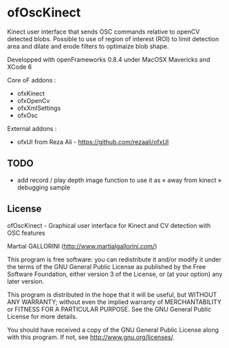ofOscKinect
===========


Kinect user interface that sends OSC commands relative to openCV detected blobs.
Possible to use of region of interest (ROI) to limit detection area and dilate and erode filters to optimaize blob shape.

Developped with openFrameworks 0.8.4 under MacOSX Mavericks and XCode 6

Core oF addons :
- ofxKinect
- ofxOpenCv
- ofxXmlSettings
- ofxOsc

External addons :
- ofxUI from Reza Ali - https://github.com/rezaali/ofxUI


TODO
-------

- add record / play depth image function to use it as « away from kinect » debugging sample


License
-------

ofOscKinect - Graphical user interface for Kinect and CV detection with OSC features

Martial GALLORINI (http://www.martialgallorini.com/)

This program is free software: you can redistribute it and/or modify
it under the terms of the GNU General Public License as published by
the Free Software Foundation, either version 3 of the License, or
(at your option) any later version.

This program is distributed in the hope that it will be useful,
but WITHOUT ANY WARRANTY; without even the implied warranty of
MERCHANTABILITY or FITNESS FOR A PARTICULAR PURPOSE. See the
GNU General Public License for more details.

You should have received a copy of the GNU General Public License
along with this program.  If not, see <http://www.gnu.org/licenses/>.

